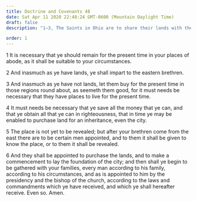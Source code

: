 ```yaml
---
title: Doctrine and Covenants 48
date: Sat Apr 11 2020 22:48:24 GMT-0600 (Mountain Daylight Time)
draft: false
description: "1–3, The Saints in Ohio are to share their lands with their brethren; 4–6, The Saints are to purchase lands, build a city, and follow the counsel of their presiding officers."

order: 1
---
```

    
1 It is necessary that ye should remain for the present time in your places of abode, as it shall be suitable to your circumstances.

2 And inasmuch as ye have lands, ye shall impart to the eastern brethren.

3 And inasmuch as ye have not lands, let them buy for the present time in those regions round about, as seemeth them good, for it must needs be necessary that they have places to live for the present time.

4 It must needs be necessary that ye save all the money that ye can, and that ye obtain all that ye can in righteousness, that in time ye may be enabled to purchase land for an inheritance, even the city.

5 The place is not yet to be revealed; but after your brethren come from the east there are to be certain men appointed, and to them it shall be given to know the place, or to them it shall be revealed.

6 And they shall be appointed to purchase the lands, and to make a commencement to lay the foundation of the city; and then shall ye begin to be gathered with your families, every man according to his family, according to his circumstances, and as is appointed to him by the presidency and the bishop of the church, according to the laws and commandments which ye have received, and which ye shall hereafter receive. Even so. Amen.
